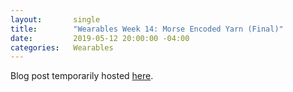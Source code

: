 ```yaml
---
layout:       single
title:        "Wearables Week 14: Morse Encoded Yarn (Final)"
date:         2019-05-12 20:00:00 -04:00
categories:   Wearables
---
```


Blog post temporarily hosted [here](http://bit.ly/itp-wear-final).
